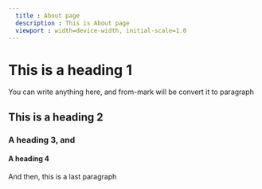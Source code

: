 ```yaml
---
  title : About page
  description : This is About page
  viewport : width=device-width, initial-scale=1.0
---
```


# This is a heading 1

You can write anything here, and from-mark will be convert it to paragraph

## This is a heading 2
### A heading 3, and
#### A heading 4

And then, this is a last paragraph